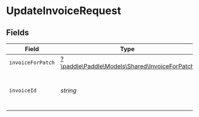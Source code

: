 # UpdateInvoiceRequest


## Fields

| Field                                                                                   | Type                                                                                    | Required                                                                                | Description                                                                             | Example                                                                                 |
| --------------------------------------------------------------------------------------- | --------------------------------------------------------------------------------------- | --------------------------------------------------------------------------------------- | --------------------------------------------------------------------------------------- | --------------------------------------------------------------------------------------- |
| `invoiceForPatch`                                                                       | [?\paddle\Paddle\Models\Shared\InvoiceForPatch](../../models/shared/InvoiceForPatch.md) | :heavy_minus_sign:                                                                      | N/A                                                                                     |                                                                                         |
| `invoiceId`                                                                             | *string*                                                                                | :heavy_check_mark:                                                                      | Paddle ID of the invoice entity to work with.                                           | inv_01gt24rqm9618yds0pkaynrgx0                                                          |